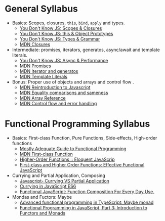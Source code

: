 # General Syllabus

* Basics: Scopes, closures, `this`, `bind`, `apply` and types.
  * [You Don't Know JS: Scopes & Closures](https://github.com/getify/You-Dont-Know-JS/blob/master/scope%20&%20closures/README.md#you-dont-know-js-scope--closures)
  * [You Don't Know JS: this & Object Prototypes](https://github.com/getify/You-Dont-Know-JS/blob/master/this%20&%20object%20prototypes/README.md#you-dont-know-js-this--object-prototypes)
  * [You Don't Know JS: Types & Grammar](https://github.com/getify/You-Dont-Know-JS/blob/master/types%20&%20grammar/README.md#you-dont-know-js-types--grammar)  
  * [MDN Closures](https://developer.mozilla.org/en-US/docs/Web/JavaScript/Closures)
* Intermediate: promises, iterators, generatos, async/await and template literals.
  * [You Don't Know JS: Async & Performance](https://github.com/getify/You-Dont-Know-JS/blob/master/async%20&%20performance/README.md#you-dont-know-js-async--performance)
  * [MDN Promises](https://developer.mozilla.org/en-US/docs/Web/JavaScript/Guide/Using_promises)
  * [MDN Iterator and generatos](https://developer.mozilla.org/en-US/docs/Web/JavaScript/Guide/Iterators_and_generators)
  * [MDN Template Literals](https://developer.mozilla.org/en-US/docs/Web/JavaScript/Reference/Template_literals)
* Bonus: Proper use of objects and arrays and control flow .
  * [MDN Reintroduction to Javascript](https://developer.mozilla.org/en-US/docs/Web/JavaScript/A_re-introduction_to_JavaScript)
  * [MDN Equality comparisons and sameness](https://developer.mozilla.org/en-US/docs/Web/JavaScript/Equality_comparisons_and_sameness)  
  * [MDN Array Reference](https://developer.mozilla.org/en-US/docs/Web/JavaScript/Reference/Global_Objects/Array)
  * [MDN Control flow and error handling](https://developer.mozilla.org/en-US/docs/Web/JavaScript/Guide/Control_flow_and_error_handling)

# Functional Programming Syllabus

* Basics: First-class Function, Pure Functions, Side-effects, High-order functions
  * [Mostly Adequate Guide to Functional Programming](https://mostly-adequate.gitbooks.io/mostly-adequate-guide/)
  * [MDN First-class Function](https://developer.mozilla.org/en-US/docs/Glossary/First-class_Function)
  * [Higher-Order Functions :: Eloquent JavaScrip](https://eloquentjavascript.net/05_higher_order.html)
  * [First-class and Higher Order Functions: Effective Functional JavaScript](https://hackernoon.com/effective-functional-javascript-first-class-and-higher-order-functions-713fde8df50a)
* Currying and Partial Application, Composing
  * [Javascript- Currying VS Partial Application](https://codeburst.io/javascript-currying-vs-partial-application-4db5b2442be8)
  * [Currying in JavaScript ES6](https://blog.benestudio.co/currying-in-javascript-es6-540d2ad09400)
  * [Functional JavaScript: Function Composition For Every Day Use.](https://hackernoon.com/javascript-functional-composition-for-every-day-use-22421ef65a10)
* Mondas and Fuctors: Maybe
  * [Advanced functional programming in TypeScript: Maybe monad](https://codewithstyle.info/advanced-functional-programming-in-typescript-maybe-monad/)
  * [Functional Programming in JavaScript, Part 3: Introduction to Functors and Monads](https://marmelab.com/blog/2018/09/26/functional-programming-3-functor-redone.html)
